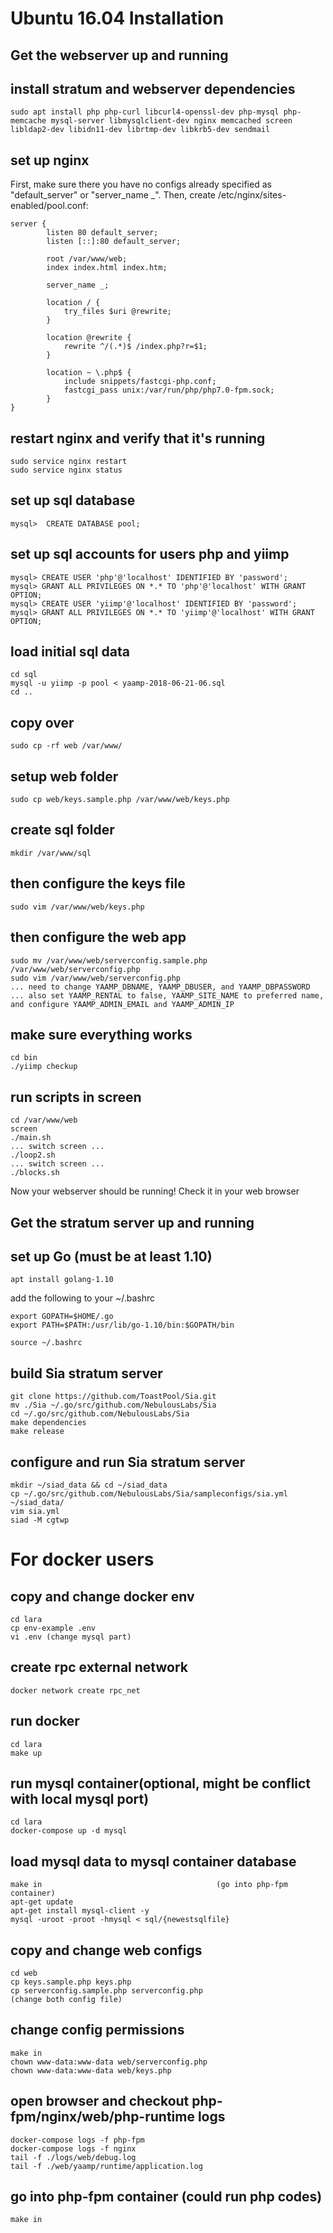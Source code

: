 # Ubuntu 16.04 Installation

## Get the webserver up and running

install stratum and webserver dependencies
---
	sudo apt install php php-curl libcurl4-openssl-dev php-mysql php-memcache mysql-server libmysqlclient-dev nginx memcached screen libldap2-dev libidn11-dev librtmp-dev libkrb5-dev sendmail

set up nginx
---
First, make sure there you have no configs already specified as "default_server" or "server_name _".
Then, create /etc/nginx/sites-enabled/pool.conf:

	server {
	        listen 80 default_server;
	        listen [::]:80 default_server;

	        root /var/www/web;
	        index index.html index.htm;

	        server_name _;

	        location / {
	            try_files $uri @rewrite;
	        }

	        location @rewrite {
	            rewrite ^/(.*)$ /index.php?r=$1;
	        }

	        location ~ \.php$ {
	            include snippets/fastcgi-php.conf;
	            fastcgi_pass unix:/var/run/php/php7.0-fpm.sock;
	        }
	}

restart nginx and verify that it's running
---
	sudo service nginx restart
	sudo service nginx status

set up sql database
---
	mysql>  CREATE DATABASE pool;

set up sql accounts for users php and yiimp
---
	mysql> CREATE USER 'php'@'localhost' IDENTIFIED BY 'password';
	mysql> GRANT ALL PRIVILEGES ON *.* TO 'php'@'localhost' WITH GRANT OPTION;
	mysql> CREATE USER 'yiimp'@'localhost' IDENTIFIED BY 'password';
	mysql> GRANT ALL PRIVILEGES ON *.* TO 'yiimp'@'localhost' WITH GRANT OPTION;

load initial sql data
---
	cd sql
	mysql -u yiimp -p pool < yaamp-2018-06-21-06.sql
	cd ..

copy over
---
	sudo cp -rf web /var/www/

setup web folder
---
	sudo cp web/keys.sample.php /var/www/web/keys.php

create sql folder
---
	mkdir /var/www/sql

then configure the keys file
---
	sudo vim /var/www/web/keys.php

then configure the web app
---
	sudo mv /var/www/web/serverconfig.sample.php /var/www/web/serverconfig.php
	sudo vim /var/www/web/serverconfig.php
	... need to change YAAMP_DBNAME, YAAMP_DBUSER, and YAAMP_DBPASSWORD
	... also set YAAMP_RENTAL to false, YAAMP_SITE_NAME to preferred name, and configure YAAMP_ADMIN_EMAIL and YAAMP_ADMIN_IP

make sure everything works
---
	cd bin
	./yiimp checkup

run scripts in screen
---
	cd /var/www/web
	screen
	./main.sh
	... switch screen ...
	./loop2.sh
	... switch screen ...
	./blocks.sh

Now your webserver should be running! Check it in your web browser

## Get the stratum server up and running

set up Go (must be at least 1.10)
---
	apt install golang-1.10

add the following to your ~/.bashrc

	export GOPATH=$HOME/.go
	export PATH=$PATH:/usr/lib/go-1.10/bin:$GOPATH/bin

	source ~/.bashrc

build Sia stratum server
---
	git clone https://github.com/ToastPool/Sia.git
	mv ./Sia ~/.go/src/github.com/NebulousLabs/Sia
	cd ~/.go/src/github.com/NebulousLabs/Sia
	make dependencies
	make release

configure and run Sia stratum server
---
	mkdir ~/siad_data && cd ~/siad_data
	cp ~/.go/src/github.com/NebulousLabs/Sia/sampleconfigs/sia.yml ~/siad_data/
	vim sia.yml
	siad -M cgtwp

# For docker users

copy and change docker env
---
	cd lara
	cp env-example .env
	vi .env (change mysql part)

create rpc external network
---
	docker network create rpc_net

run docker
---
	cd lara
	make up

run mysql container(optional, might be conflict with local mysql port)
---
	cd lara
	docker-compose up -d mysql

load mysql data to mysql container database
---
	make in                                       (go into php-fpm container)
	apt-get update
	apt-get install mysql-client -y
	mysql -uroot -proot -hmysql < sql/{newestsqlfile}

copy and change web configs
---
	cd web
	cp keys.sample.php keys.php
	cp serverconfig.sample.php serverconfig.php
	(change both config file)

change config permissions
---
	make in
	chown www-data:www-data web/serverconfig.php
	chown www-data:www-data web/keys.php

open browser and checkout php-fpm/nginx/web/php-runtime logs
---
	docker-compose logs -f php-fpm
	docker-compose logs -f nginx
	tail -f ./logs/web/debug.log
	tail -f ./web/yaamp/runtime/application.log

go into php-fpm container (could run php codes)
---
	make in
